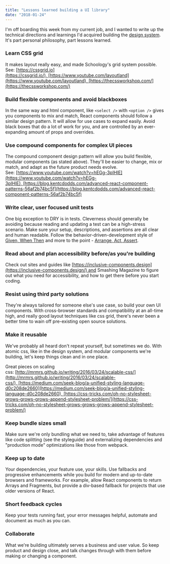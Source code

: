 ```yaml
---
title: "Lessons learned building a UI library"
date: "2018-01-24"
---
```


I'm off boarding this week from my current job, and I wanted to write up the technical directions and learnings I'd acquired building the [design system](https://styleguide.schoology.com/about). It's part personal philosophy, part lessons learned.

### Learn CSS grid

It makes layout really easy, and made Schoology's grid system possible. See: [https://cssgrid.io](https://cssgrid.io/), [https://www.youtube.com/layoutland](https://www.youtube.com/layoutland), [https://thecssworkshop.com/](https://thecssworkshop.com/)

### Build flexible components and avoid blackboxes

In the same way and html component, like `<select />` with `<option />` gives you components to mix and match, React components should follow a similar design pattern. It will allow for use cases to expand easily. Avoid black boxes that do a lot of work for you, and are controlled by an ever-expanding amount of props and overrides.

### Use compound components for complex UI pieces

The compound component design pattern will allow you build flexible, modular components (as stated above). They'll be easier to change, mix or match, and adapt as the future product needs evolve. See: [https://www.youtube.com/watch?v=hEGg-3pIHlE](https://www.youtube.com/watch?v=hEGg-3pIHlE), [https://blog.kentcdodds.com/advanced-react-component-patterns-56af2b74bc5f](https://blog.kentcdodds.com/advanced-react-component-patterns-56af2b74bc5f)

### Write clear, user focused unit tests

One big exception to DRY is in tests. Cleverness should generally be avoiding because reading and updating a test can be a high-stress scenario. Make sure your setup, descriptions, and assertions are all clear and human readable. Follow the behavior-driven-development style of [Given, When Then](https://martinfowler.com/bliki/GivenWhenThen.html) and more to the point - [Arrange, Act, Assert](https://xp123.com/articles/3a-arrange-act-assert/).

### Read about and plan accessibility before/as you're building

Check out sites and guides like [https://inclusive-components.design](https://inclusive-components.design/) and Smashing Magazine to figure out what you need for accessibility, and how to get there before you start coding.

### Resist using third party solutions

They're always tailored for someone else's use case, so build your own UI components. With cross-browser standards and compatibility at an all-time high, and really good layout techniques like css grid, there's never been a better time to wain off pre-existing open source solutions.

### Make it reusable

We've probably all heard don't repeat yourself, but sometimes we do. With atomic css, like in the design system, and modular components we're building, let's keep things clean and in one place.

Great pieces on scaling css: [http://mrmrs.github.io/writing/2016/03/24/scalable-css/](http://mrmrs.github.io/writing/2016/03/24/scalable-css/), [https://medium.com/seek-blog/a-unified-styling-language-d0c208de2660](https://medium.com/seek-blog/a-unified-styling-language-d0c208de2660), [https://css-tricks.com/oh-no-stylesheet-grows-grows-grows-append-stylesheet-problem/](https://css-tricks.com/oh-no-stylesheet-grows-grows-grows-append-stylesheet-problem/)

### Keep bundle sizes small

Make sure we're only bundling what we need to, take advantage of features like code splitting (see the styleguide) and externalizing dependencies and "production mode" optimizations like those from webpack.

### Keep up to date

Your dependencies, your feature use, your skills. Use fallbacks and progressive enhancements while you build for modern and up-to-date browsers and frameworks. For example, allow React components to return Arrays and Fragments, but provide a div-based fallback for projects that use older versions of React.

### Short feedback cycles

Keep your tests running fast, your error messages helpful, automate and document as much as you can.

### Collaborate

What we're building ultimately serves a business and user value. So keep product and design close, and talk changes through with them before making or changing a component.
